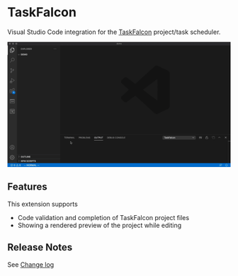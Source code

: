 # TaskFalcon 
Visual Studio Code integration for the [TaskFalcon](https://taskfalcon.org) project/task scheduler.

![Create Taskfalcon Project](resources/create-project.gif "Create Taskfalcon Project")

## Features
This extension supports 
* Code validation and completion of TaskFalcon project files 
* Showing a rendered preview of the project while editing

## Release Notes
See [Change log](CHANGELOG.md)
